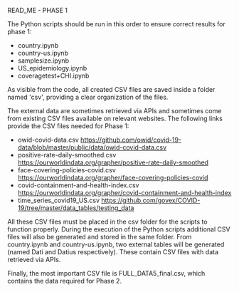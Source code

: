 READ_ME - PHASE 1

The Python scripts should be run in this order to ensure correct results for phase 1:
- country.ipynb
- country-us.ipynb
- samplesize.ipynb
- US_epidemiology.ipynb
- coveragetest+CHI.ipynb

As visible from the code, all created CSV files are saved inside a folder named 'csv', providing a clear organization of the files.

The external data are sometimes retrieved via APIs and sometimes come from existing CSV files available on relevant websites. The following links provide the CSV files needed for Phase 1:
- owid-covid-data.csv https://github.com/owid/covid-19-data/blob/master/public/data/owid-covid-data.csv
- positive-rate-daily-smoothed.csv https://ourworldindata.org/grapher/positive-rate-daily-smoothed
- face-covering-policies-covid.csv https://ourworldindata.org/grapher/face-covering-policies-covid
- covid-containment-and-health-index.csv https://ourworldindata.org/grapher/covid-containment-and-health-index
- time_series_covid19_US.csv https://github.com/govex/COVID-19/tree/master/data_tables/testing_data

All these CSV files must be placed in the csv folder for the scripts to function properly. During the execution of the Python scripts additional CSV files will also be generated and stored in the same folder. From country.ipynb and country-us.ipynb, two external tables will be generated (named Dati and Datius respectively). These contain CSV files with data retrieved via APIs.

Finally, the most important CSV file is FULL_DATA5_final.csv, which contains the data required for Phase 2.
